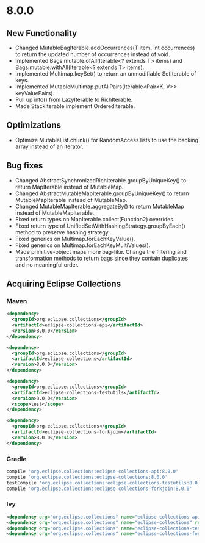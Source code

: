 8.0.0
=====

New Functionality
-----------------

* Changed MutableBagIterable.addOccurrences(T item, int occurrences) to return the updated number of occurrences instead of void.
* Implemented Bags.mutable.ofAll(Iterable<? extends T> items) and Bags.mutable.withAll(Iterable<? extends T> items).
* Implemented Multimap.keySet() to return an unmodifiable SetIterable of keys.
* Implemented MutableMultimap.putAllPairs(Iterable<Pair<K, V>> keyValuePairs).
* Pull up into() from LazyIterable to RichIterable.
* Made StackIterable implement OrderedIterable.

Optimizations
-------------

* Optimize MutableList.chunk() for RandomAccess lists to use the backing array instead of an iterator.

Bug fixes
---------

* Changed AbstractSynchronizedRichIterable.groupByUniqueKey() to return MapIterable instead of MutableMap.
* Changed AbstractMutableMapIterable.groupByUniqueKey() to return MutableMapIterable instead of MutableMap.
* Changed MutableMapIterable.aggregateBy() to return MutableMap instead of MutableMapIterable.
* Fixed return types on MapIterable.collect(Function2) overrides.
* Fixed return type of UnifiedSetWithHashingStrategy.groupByEach() method to preserve hashing strategy.
* Fixed generics on Multimap.forEachKeyValue().
* Fixed generics on Multimap.forEachKeyMultiValues().
* Made primitive-object maps more bag-like. Change the filtering and transformation methods to return bags since they contain duplicates and no meaningful order.

Acquiring Eclipse Collections
-----------------------------

### Maven

```xml
<dependency>
  <groupId>org.eclipse.collections</groupId>
  <artifactId>eclipse-collections-api</artifactId>
  <version>8.0.0</version>
</dependency>

<dependency>
  <groupId>org.eclipse.collections</groupId>
  <artifactId>eclipse-collections</artifactId>
  <version>8.0.0</version>
</dependency>

<dependency>
  <groupId>org.eclipse.collections</groupId>
  <artifactId>eclipse-collections-testutils</artifactId>
  <version>8.0.0</version>
  <scope>test</scope>
</dependency>

<dependency>
  <groupId>org.eclipse.collections</groupId>
  <artifactId>eclipse-collections-forkjoin</artifactId>
  <version>8.0.0</version>
</dependency>
```

### Gradle

```groovy
compile 'org.eclipse.collections:eclipse-collections-api:8.0.0'
compile 'org.eclipse.collections:eclipse-collections:8.0.0'
testCompile 'org.eclipse.collections:eclipse-collections-testutils:8.0.0'
compile 'org.eclipse.collections:eclipse-collections-forkjoin:8.0.0'
```

### Ivy

```xml
<dependency org="org.eclipse.collections" name="eclipse-collections-api" rev="8.0.0" />
<dependency org="org.eclipse.collections" name="eclipse-collections" rev="8.0.0" />
<dependency org="org.eclipse.collections" name="eclipse-collections-testutils" rev="8.0.0" />
<dependency org="org.eclipse.collections" name="eclipse-collections-forkjoin" rev="8.0.0"/>
```

